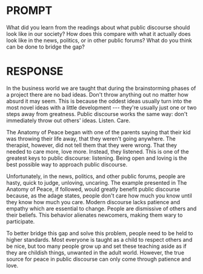 # PROMPT
What did you learn from the readings about what public discourse should look like in our society? How does this compare with what it actually does look like in the news, politics, or in other public forums? What do you think can be done to bridge the gap?

# RESPONSE
In the business world we are taught that during the brainstorming phases of a project there are no bad ideas. Don't throw anything out no matter how absurd it may seem. This is because the oddest ideas usually turn into the most novel ideas with a little development --- they're usually just one or two steps away from greatness. Public discourse works the same way: don't immediately throw out others' ideas. Listen. Care.

The Anatomy of Peace began with one of the parents saying that their kid was throwing their life away, that they weren't going anywhere. The therapist, however, did not tell them that they were wrong. That they needed to care more, love more. Instead, they listened. This is one of the greatest keys to public discourse: listening. Being open and loving is the best possible way to approach public discourse.

Unfortunately, in the news, politics, and other public forums, people are hasty, quick to judge, unloving, uncaring. The example presented in The Anatomy of Peace, if followed, would greatly benefit public discourse because, as the adage states, people don't care how much you know until they know how much you care. Modern discourse lacks patience and empathy which are essential to change. People are dismissive of others and their beliefs. This behavior alienates newcomers, making them wary to participate.

To better bridge this gap and solve this problem, people need to be held to higher standards. Most everyone is taught as a child to respect others and be nice, but too many people grow up and set these teaching aside as if they are childish things, unwanted in the adult world. However, the true source for peace in public discourse can only come through patience and love.
